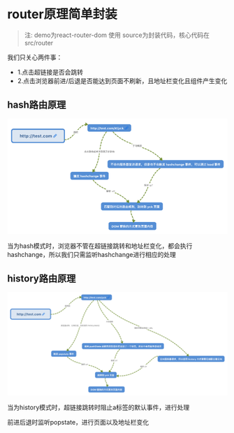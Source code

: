 
# router原理简单封装

> 注: demo为react-router-dom 使用 source为封装代码，核心代码在src/router

我们只关心两件事：

- 1.点击超链接是否会跳转
- 2.点击浏览器前进/后退是否能达到页面不刷新，且地址栏变化且组件产生变化

## hash路由原理

![图片](./assets/hash路由原理.png)

当为hash模式时，浏览器不管在超链接跳转和地址栏变化，都会执行hashchange，所以我们只需监听hashchange进行相应的处理

## history路由原理

![图片](./assets/history路由原理.png)

当为history模式时，超链接跳转时阻止a标签的默认事件，进行处理

前进后退时监听popstate，进行页面以及地址栏变化